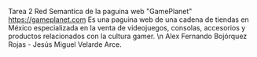 Tarea 2
Red Semantica de la paguina web "GamePlanet" https://gameplanet.com 
Es una paguina web de una cadena de tiendas en México especializada en la venta de videojuegos, consolas, accesorios y productos relacionados con la cultura gamer.
\n Alex Fernando Bojórquez Rojas - 
Jesús Miguel Velarde Arce.
